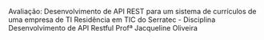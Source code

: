 Avaliação: Desenvolvimento de API REST para um sistema de currículos de uma empresa de TI
Residência em TIC do Serratec - Disciplina Desenvolvimento de API Restful
Profª Jacqueline Oliveira 
